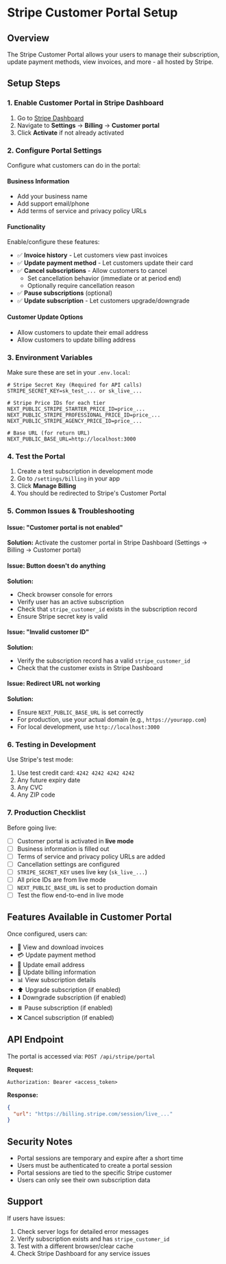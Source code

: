 # Stripe Customer Portal Setup

## Overview
The Stripe Customer Portal allows your users to manage their subscription, update payment methods, view invoices, and more - all hosted by Stripe.

## Setup Steps

### 1. Enable Customer Portal in Stripe Dashboard

1. Go to [Stripe Dashboard](https://dashboard.stripe.com/)
2. Navigate to **Settings** → **Billing** → **Customer portal**
3. Click **Activate** if not already activated

### 2. Configure Portal Settings

Configure what customers can do in the portal:

#### Business Information
- Add your business name
- Add support email/phone
- Add terms of service and privacy policy URLs

#### Functionality
Enable/configure these features:
- ✅ **Invoice history** - Let customers view past invoices
- ✅ **Update payment method** - Let customers update their card
- ✅ **Cancel subscriptions** - Allow customers to cancel
  - Set cancellation behavior (immediate or at period end)
  - Optionally require cancellation reason
- ✅ **Pause subscriptions** (optional)
- ✅ **Update subscription** - Let customers upgrade/downgrade

#### Customer Update Options
- Allow customers to update their email address
- Allow customers to update billing address

### 3. Environment Variables

Make sure these are set in your `.env.local`:

```env
# Stripe Secret Key (Required for API calls)
STRIPE_SECRET_KEY=sk_test_... or sk_live_...

# Stripe Price IDs for each tier
NEXT_PUBLIC_STRIPE_STARTER_PRICE_ID=price_...
NEXT_PUBLIC_STRIPE_PROFESSIONAL_PRICE_ID=price_...
NEXT_PUBLIC_STRIPE_AGENCY_PRICE_ID=price_...

# Base URL (for return URL)
NEXT_PUBLIC_BASE_URL=http://localhost:3000
```

### 4. Test the Portal

1. Create a test subscription in development mode
2. Go to `/settings/billing` in your app
3. Click **Manage Billing**
4. You should be redirected to Stripe's Customer Portal

### 5. Common Issues & Troubleshooting

#### Issue: "Customer portal is not enabled"
**Solution:** Activate the customer portal in Stripe Dashboard (Settings → Billing → Customer portal)

#### Issue: Button doesn't do anything
**Solution:** 
- Check browser console for errors
- Verify user has an active subscription
- Check that `stripe_customer_id` exists in the subscription record
- Ensure Stripe secret key is valid

#### Issue: "Invalid customer ID"
**Solution:**
- Verify the subscription record has a valid `stripe_customer_id`
- Check that the customer exists in Stripe Dashboard

#### Issue: Redirect URL not working
**Solution:**
- Ensure `NEXT_PUBLIC_BASE_URL` is set correctly
- For production, use your actual domain (e.g., `https://yourapp.com`)
- For local development, use `http://localhost:3000`

### 6. Testing in Development

Use Stripe's test mode:
1. Use test credit card: `4242 4242 4242 4242`
2. Any future expiry date
3. Any CVC
4. Any ZIP code

### 7. Production Checklist

Before going live:
- [ ] Customer portal is activated in **live mode**
- [ ] Business information is filled out
- [ ] Terms of service and privacy policy URLs are added
- [ ] Cancellation settings are configured
- [ ] `STRIPE_SECRET_KEY` uses live key (`sk_live_...`)
- [ ] All price IDs are from live mode
- [ ] `NEXT_PUBLIC_BASE_URL` is set to production domain
- [ ] Test the flow end-to-end in live mode

## Features Available in Customer Portal

Once configured, users can:
- 📄 View and download invoices
- 💳 Update payment method
- 📧 Update email address
- 🏢 Update billing information
- 📊 View subscription details
- ⬆️ Upgrade subscription (if enabled)
- ⬇️ Downgrade subscription (if enabled)
- ⏸️ Pause subscription (if enabled)
- ❌ Cancel subscription (if enabled)

## API Endpoint

The portal is accessed via: `POST /api/stripe/portal`

**Request:**
```
Authorization: Bearer <access_token>
```

**Response:**
```json
{
  "url": "https://billing.stripe.com/session/live_..."
}
```

## Security Notes

- Portal sessions are temporary and expire after a short time
- Users must be authenticated to create a portal session
- Portal sessions are tied to the specific Stripe customer
- Users can only see their own subscription data

## Support

If users have issues:
1. Check server logs for detailed error messages
2. Verify subscription exists and has `stripe_customer_id`
3. Test with a different browser/clear cache
4. Check Stripe Dashboard for any service issues

